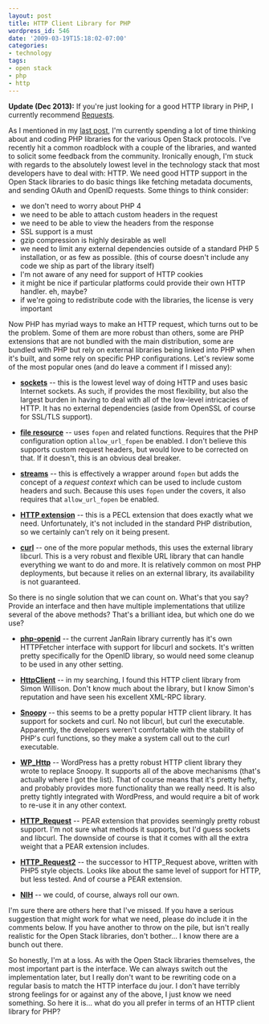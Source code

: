 ```yaml
---
layout: post
title: HTTP Client Library for PHP
wordpress_id: 546
date: '2009-03-19T15:18:02-07:00'
categories:
- technology
tags:
- open stack
- php
- http
---
```


**Update (Dec 2013):** If you're just looking for a good HTTP library in PHP, I currently recommend <a
href="http://requests.ryanmccue.info/">Requests</a>.

As I mentioned in my <a href="http://willnorris.com/2009/03/the-open-stack-in-php">last post</a>, I'm currently spending
a lot of time thinking about and coding PHP libraries for the various Open Stack protocols.  I've recently hit a common
roadblock with a couple of the libraries, and wanted to solicit some feedback from the community.  Ironically enough,
I'm stuck with regards to the absolutely lowest level in the technology stack that most developers have to deal with:
HTTP.  We need good HTTP support in the Open Stack libraries to do basic things like fetching metadata documents, and
sending OAuth and OpenID requests.  Some things to think consider:

 - we don't need to worry about PHP 4
 - we need to be able to attach custom headers in the request
 - we need to be able to view the headers from the response
 - SSL support is a must
 - gzip compression is highly desirable as well
 - we need to limit any external dependencies outside of a standard PHP 5 installation, or as few as possible. (this of
 course doesn't include any code we ship as part of the library itself)
 - I'm not aware of any need for support of HTTP cookies
 - it might be nice if particular platforms could provide their own HTTP handler.  eh, maybe?
 - if we're going to redistribute code with the libraries, the license is very important

Now PHP has myriad ways to make an HTTP request, which turns out to be the problem.  Some of them are more robust than
others, some are PHP extensions that are not bundled with the main distribution, some are bundled with PHP but rely on
external libraries being linked into PHP when it's built, and some rely on specific PHP configurations.  Let's review
some of the most popular ones (and do leave a comment if I missed any):

 - **[sockets](http://php.net/sockets)** -- this is the lowest level way of doing HTTP and uses basic Internet sockets.
 As such, if provides the most flexibility, but also the largest burden in having to deal with all of the low-level
 intricacies of HTTP.  It has no external dependencies (aside from OpenSSL of course for SSL/TLS support).

 - **[file resource](http://php.net/filesystem)** -- uses `fopen` and related functions.  Requires that the PHP
 configuration option `allow_url_fopen` be enabled.  I don't believe this supports custom request headers, but would
 love to be corrected on that.  If it doesn't, this is an obvious deal breaker.

 - **[streams](http://php.net/streams)** -- this is effectively a wrapper around `fopen` but adds the concept of a
 *request context* which can be used to include custom headers and such.  Because this uses `fopen` under the covers, it
 also requires that `allow_url_fopen` be enabled.

 - **[HTTP extension](http://php.net/http)** -- this is a PECL extension that does exactly what we need.  Unfortunately,
 it's not included in the standard PHP distribution, so we certainly can't rely on it being present.

 - **[curl](http://php.net/curl)** -- one of the more popular methods, this uses the external library libcurl.  This is
 a very robust and flexible URL library that can handle everything we want to do and more.  It is relatively common on
 most PHP deployments, but because it relies on an external library, its availability is not guaranteed.

So there is no single solution that we can count on.  What's that you say?  Provide an interface and then have multiple implementations that utilize several of the above methods?  That's a brilliant idea, but which one do we use?

 - **[php-openid](http://github.com/bce/php-openid/blob/master/Auth/Yadis/HTTPFetcher.php)** -- the current JanRain
 library currently has it's own HTTPFetcher interface with support for libcurl and sockets.  It's written pretty
 specifically for the OpenID library, so would need some cleanup to be used in any other setting.

 - **[HttpClient](http://scripts.incutio.com/httpclient/)** -- in my searching, I found this HTTP client library from
 Simon Willison.  Don't know much about the library, but I know Simon's reputation and have seen his excellent XML-RPC
 library.

 - **[Snoopy](http://snoopy.sourceforge.net/)** -- this seems to be a pretty popular HTTP client library.  It has
 support for sockets and curl.  No not libcurl, but curl the executable.  Apparently, the developers weren't comfortable
 with the stability of PHP's curl functions, so they make a system call out to the curl executable.

 - **[WP_Http](http://core.trac.wordpress.org/browser/trunk/wp-includes/http.php)** -- WordPress has a pretty robust
 HTTP client library they wrote to replace Snoopy.  It supports all of the above mechanisms (that's actually where I got
 the list).  That of course means that it's pretty hefty, and probably provides more functionality than we really need.
 It is also pretty tightly integrated with WordPress, and would require a bit of work to re-use it in any other context.

 - **[HTTP_Request](http://pear.php.net/package/HTTP_Request)** -- PEAR extension that provides seemingly pretty robust
 support.  I'm not sure what methods it supports, but I'd guess sockets and libcurl.  The downside of course is that it
 comes with all the extra weight that a PEAR extension includes.

 - **[HTTP_Request2](http://pear.php.net/package/HTTP_Request2)** -- the successor to HTTP_Request above, written with
 PHP5 style objects.  Looks like about the same level of support for HTTP, but less tested.  And of course a PEAR
 extension.

 - **[NIH](http://en.wikipedia.org/wiki/Not_Invented_Here)** -- we could, of course, always roll our own.

I'm sure there are others here that I've missed.  If you have a serious suggestion that might work for what we need,
please do include it in the comments below.  If you have another to throw on the pile, but isn't really realistic for
the Open Stack libraries, don't bother... I know there are a bunch out there.

So honestly, I'm at a loss.  As with the Open Stack libraries themselves, the most important part is the interface.  We
can always switch out the implementation later, but I really don't want to be rewriting code on a regular basis to match
the HTTP interface du jour.  I don't have terribly strong feelings for or against any of the above, I just know we need
something.  So here it is... what do you all prefer in terms of an HTTP client library for PHP?
